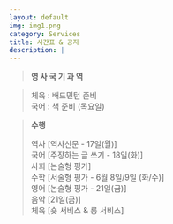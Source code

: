 ```yaml
---
layout: default
img: img1.png
category: Services
title: 시간표 & 공지
description: |
---
```

  >**영 사 국 기 과 역**       

  > 체육 : 배드민턴 준비           
  > 국어 : 책 준비 (목요일)        

  > **수행**        
  >     
  > 역사 [역사신문 - 17일(월)]     
  > 국어 [주장하는 글 쓰기 - 18일(화)]     
  > 사회 [논술형 평가]      
  > 수학 [서술형 평가 - 6월 8일/9일 (화/수)]      
  > 영어 [논술형 평가 - 21일(금)]      
  > 음악 [21일(금)]     
  > 체육 [숏 서비스 & 롱 서비스]      